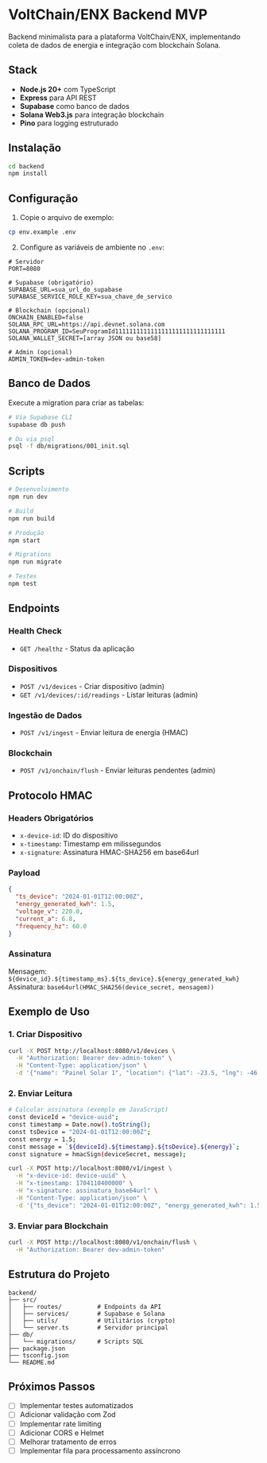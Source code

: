 # VoltChain/ENX Backend MVP

Backend minimalista para a plataforma VoltChain/ENX, implementando coleta de dados de energia e integração com blockchain Solana.

## Stack

- **Node.js 20+** com TypeScript
- **Express** para API REST
- **Supabase** como banco de dados
- **Solana Web3.js** para integração blockchain
- **Pino** para logging estruturado

## Instalação

```bash
cd backend
npm install
```

## Configuração

1. Copie o arquivo de exemplo:
```bash
cp env.example .env
```

2. Configure as variáveis de ambiente no `.env`:

```env
# Servidor
PORT=8080

# Supabase (obrigatório)
SUPABASE_URL=sua_url_do_supabase
SUPABASE_SERVICE_ROLE_KEY=sua_chave_de_servico

# Blockchain (opcional)
ONCHAIN_ENABLED=false
SOLANA_RPC_URL=https://api.devnet.solana.com
SOLANA_PROGRAM_ID=SeuProgramId1111111111111111111111111111111
SOLANA_WALLET_SECRET=[array JSON ou base58]

# Admin (opcional)
ADMIN_TOKEN=dev-admin-token
```

## Banco de Dados

Execute a migration para criar as tabelas:

```bash
# Via Supabase CLI
supabase db push

# Ou via psql
psql -f db/migrations/001_init.sql
```

## Scripts

```bash
# Desenvolvimento
npm run dev

# Build
npm run build

# Produção
npm start

# Migrations
npm run migrate

# Testes
npm test
```

## Endpoints

### Health Check
- `GET /healthz` - Status da aplicação

### Dispositivos
- `POST /v1/devices` - Criar dispositivo (admin)
- `GET /v1/devices/:id/readings` - Listar leituras (admin)

### Ingestão de Dados
- `POST /v1/ingest` - Enviar leitura de energia (HMAC)

### Blockchain
- `POST /v1/onchain/flush` - Enviar leituras pendentes (admin)

## Protocolo HMAC

### Headers Obrigatórios
- `x-device-id`: ID do dispositivo
- `x-timestamp`: Timestamp em milissegundos
- `x-signature`: Assinatura HMAC-SHA256 em base64url

### Payload
```json
{
  "ts_device": "2024-01-01T12:00:00Z",
  "energy_generated_kwh": 1.5,
  "voltage_v": 220.0,
  "current_a": 6.8,
  "frequency_hz": 60.0
}
```

### Assinatura
Mensagem: `${device_id}.${timestamp_ms}.${ts_device}.${energy_generated_kwh}`
Assinatura: `base64url(HMAC_SHA256(device_secret, mensagem))`

## Exemplo de Uso

### 1. Criar Dispositivo
```bash
curl -X POST http://localhost:8080/v1/devices \
  -H "Authorization: Bearer dev-admin-token" \
  -H "Content-Type: application/json" \
  -d '{"name": "Painel Solar 1", "location": {"lat": -23.5, "lng": -46.6}}'
```

### 2. Enviar Leitura
```bash
# Calcular assinatura (exemplo em JavaScript)
const deviceId = "device-uuid";
const timestamp = Date.now().toString();
const tsDevice = "2024-01-01T12:00:00Z";
const energy = 1.5;
const message = `${deviceId}.${timestamp}.${tsDevice}.${energy}`;
const signature = hmacSign(deviceSecret, message);

curl -X POST http://localhost:8080/v1/ingest \
  -H "x-device-id: device-uuid" \
  -H "x-timestamp: 1704110400000" \
  -H "x-signature: assinatura_base64url" \
  -H "Content-Type: application/json" \
  -d '{"ts_device": "2024-01-01T12:00:00Z", "energy_generated_kwh": 1.5}'
```

### 3. Enviar para Blockchain
```bash
curl -X POST http://localhost:8080/v1/onchain/flush \
  -H "Authorization: Bearer dev-admin-token"
```

## Estrutura do Projeto

```
backend/
├── src/
│   ├── routes/          # Endpoints da API
│   ├── services/        # Supabase e Solana
│   ├── utils/           # Utilitários (crypto)
│   └── server.ts        # Servidor principal
├── db/
│   └── migrations/      # Scripts SQL
├── package.json
├── tsconfig.json
└── README.md
```

## Próximos Passos

- [ ] Implementar testes automatizados
- [ ] Adicionar validação com Zod
- [ ] Implementar rate limiting
- [ ] Adicionar CORS e Helmet
- [ ] Melhorar tratamento de erros
- [ ] Implementar fila para processamento assíncrono
